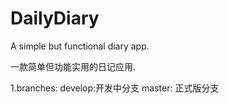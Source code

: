 # DailyDiary
<p>A simple but functional diary app.<p/>
一款简单但功能实用的日记应用.

1.branches:
    develop:开发中分支
    master: 正式版分支